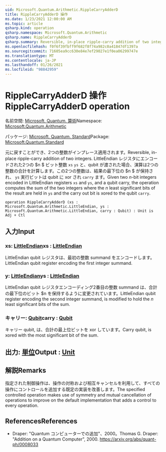 ```yaml
---
uid: Microsoft.Quantum.Arithmetic.RippleCarryAdderD
title: RippleCarryAdderD 操作
ms.date: 1/23/2021 12:00:00 AM
ms.topic: article
qsharp.kind: operation
qsharp.namespace: Microsoft.Quantum.Arithmetic
qsharp.name: RippleCarryAdderD
qsharp.summary: Reversible, in-place ripple-carry addition of two integers. Given two $n$-bit integers encoded in LittleEndian registers `xs` and `ys`, and a qubit carry, the operation computes the sum of the two integers where the $n$ least significant bits of the result are held in `ys` and the carry out bit is xored to the qubit `carry`.
ms.openlocfilehash: f0f6f39fbff9f682f8f74a982c0a41847df1397a
ms.sourcegitcommit: 71605ea9cc630e84e7ef29027e1f0ea06299747e
ms.translationtype: MT
ms.contentlocale: ja-JP
ms.lasthandoff: 01/26/2021
ms.locfileid: "98842959"
---
```

# <a name="ripplecarryadderd-operation"></a><span data-ttu-id="50898-102">RippleCarryAdderD 操作</span><span class="sxs-lookup"><span data-stu-id="50898-102">RippleCarryAdderD operation</span></span>

<span data-ttu-id="50898-103">名前空間: [Microsoft. Quantum. 算術](xref:Microsoft.Quantum.Arithmetic)</span><span class="sxs-lookup"><span data-stu-id="50898-103">Namespace: [Microsoft.Quantum.Arithmetic](xref:Microsoft.Quantum.Arithmetic)</span></span>

<span data-ttu-id="50898-104">パッケージ: [Microsoft. Quantum. Standard](https://nuget.org/packages/Microsoft.Quantum.Standard)</span><span class="sxs-lookup"><span data-stu-id="50898-104">Package: [Microsoft.Quantum.Standard](https://nuget.org/packages/Microsoft.Quantum.Standard)</span></span>


<span data-ttu-id="50898-105">元に戻すことができ、2つの整数がインプレース適用されます。</span><span class="sxs-lookup"><span data-stu-id="50898-105">Reversible, in-place ripple-carry addition of two integers.</span></span>
<span data-ttu-id="50898-106">LittleEndian レジスタにエンコードされた2つの $n $ ビット整数 `xs` `ys` と、qubit が渡された場合、演算は2つの整数の合計を計算します。この2つの整数は、結果の最下位の $n $ が保持され、 `ys` 実行ビットは qubit に xor され `carry` ます。</span><span class="sxs-lookup"><span data-stu-id="50898-106">Given two $n$-bit integers encoded in LittleEndian registers `xs` and `ys`, and a qubit carry, the operation computes the sum of the two integers where the $n$ least significant bits of the result are held in `ys` and the carry out bit is xored to the qubit `carry`.</span></span>

```qsharp
operation RippleCarryAdderD (xs : Microsoft.Quantum.Arithmetic.LittleEndian, ys : Microsoft.Quantum.Arithmetic.LittleEndian, carry : Qubit) : Unit is Adj + Ctl
```


## <a name="input"></a><span data-ttu-id="50898-107">入力</span><span class="sxs-lookup"><span data-stu-id="50898-107">Input</span></span>

### <a name="xs--littleendian"></a><span data-ttu-id="50898-108">xs: [LittleEndian](xref:Microsoft.Quantum.Arithmetic.LittleEndian)</span><span class="sxs-lookup"><span data-stu-id="50898-108">xs : [LittleEndian](xref:Microsoft.Quantum.Arithmetic.LittleEndian)</span></span>

<span data-ttu-id="50898-109">LittleEndian qubit レジスタは、最初の整数 summand をエンコードします。</span><span class="sxs-lookup"><span data-stu-id="50898-109">LittleEndian qubit register encoding the first integer summand.</span></span>


### <a name="ys--littleendian"></a><span data-ttu-id="50898-110">y: [LittleEndian](xref:Microsoft.Quantum.Arithmetic.LittleEndian)</span><span class="sxs-lookup"><span data-stu-id="50898-110">ys : [LittleEndian](xref:Microsoft.Quantum.Arithmetic.LittleEndian)</span></span>

<span data-ttu-id="50898-111">LittleEndian qubit レジスタエンコーディング2番目の整数 summand は、合計の最下位のビット $n を保持するように変更されています。</span><span class="sxs-lookup"><span data-stu-id="50898-111">LittleEndian qubit register encoding the second integer summand, is modified to hold the $n$ least significant bits of the sum.</span></span>


### <a name="carry--qubit"></a><span data-ttu-id="50898-112">キャリー: [Qubit](xref:microsoft.quantum.lang-ref.qubit)</span><span class="sxs-lookup"><span data-stu-id="50898-112">carry : [Qubit](xref:microsoft.quantum.lang-ref.qubit)</span></span>

<span data-ttu-id="50898-113">キャリー qubit, は、合計の最上位ビットを xor しています。</span><span class="sxs-lookup"><span data-stu-id="50898-113">Carry qubit, is xored with the most significant bit of the sum.</span></span>



## <a name="output--unit"></a><span data-ttu-id="50898-114">出力: [単位](xref:microsoft.quantum.lang-ref.unit)</span><span class="sxs-lookup"><span data-stu-id="50898-114">Output : [Unit](xref:microsoft.quantum.lang-ref.unit)</span></span>



## <a name="remarks"></a><span data-ttu-id="50898-115">解説</span><span class="sxs-lookup"><span data-stu-id="50898-115">Remarks</span></span>

<span data-ttu-id="50898-116">指定された制御操作は、操作の対称および相互キャンセルを利用して、すべての操作にコントロールを追加する既定の実装を改善します。</span><span class="sxs-lookup"><span data-stu-id="50898-116">The specified controlled operation makes use of symmetry and mutual cancellation of operations to improve on the default implementation that adds a control to every operation.</span></span>

## <a name="references"></a><span data-ttu-id="50898-117">References</span><span class="sxs-lookup"><span data-stu-id="50898-117">References</span></span>

- <span data-ttu-id="50898-118">Draper: "Quantum コンピューターでの追加"、2000。</span><span class="sxs-lookup"><span data-stu-id="50898-118">Thomas G. Draper: "Addition on a Quantum Computer", 2000.</span></span>
  https://arxiv.org/abs/quant-ph/0008033